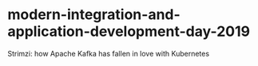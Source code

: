 # modern-integration-and-application-development-day-2019
Strimzi: how Apache Kafka has fallen in love with Kubernetes
